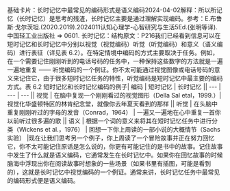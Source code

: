 

基础卡片：长时记忆中最常见的编码形式是语义编码2024-04-02解释：所以所记忆（长时记忆）是思考的残渣，长时记忆主要是通过理解实现编码。参考：E.布鲁斯·戈尔茨坦.(2020.2019).2024011认知心理学-心智研究与生活5Ed.(张明等译).中国轻工业出版社 => 0601. 长时记忆：结构原文：P216我们已经看到信息可以在短时记忆和长时记忆中分别以视觉（视觉编码）听觉（听觉编码）和意义（语义编码）进行表征（详见表 6.2）。在特定情境中编码的方式主要取决于任务。例如，在一个需要记住刚刚听到的电话号码的任务中，一种保持这些数字的方法就是一遍一遍地重复 —— 听觉编码的一个例证。你不太可能通过视觉图像或电话号码的意义来记住它，由于很多短时记忆任务的特性，听觉编码是短时记忆中最主要的编码方式。表 6.2 短时记忆和长时记忆编码的例子| 编码 | 短时记忆 | 长时记忆 || --- | --- | --- || 视觉 | 在脑中复现一个刚刚看过的视觉图形（Della Sal etal，1999.）| 视觉化华盛顿特区的林肯纪念堂，就像你去年夏天看到的那样 || 听觉 | 在头脑中重复刚刚听过的字母的发音（Conrad，1964） | 一遍又一遍地在心中重复一首你以前听过很多遍的歌 || 语义 | 根据一个词的意义来将其在短时记忆任务中进行分类（Wickens et al.，1976） | 回想一下你上周读的一部小说的大概情节（Sachs 实验） |现在让我们思考另一个例子，你上周读了一个冒险故事并正在努力回忆它，你不太可能记住原话是怎么说的，你更有可能记住的是书中的故事。记住故事中发生了什么就是语义编码，它通常发生在长时记忆中。如果你在回忆故事的时候脑海中浮现出你在阅读故事时想象的一些场景（如果书里有插图，可能是看到的），这就是长时记忆中视觉编码的一个例证。通常来讲，长时记忆任务中最常见的编码形式便是语义编码。